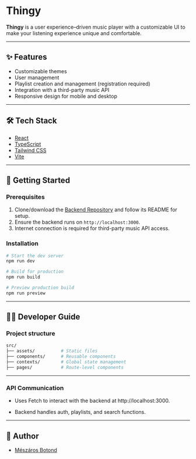 # Thingy

**Thingy** is a user experience–driven music player with a customizable UI to make your listening experience unique and comfortable.

---

## ✨ Features

- Customizable themes
- User management
- Playlist creation and management (registration required)
- Integration with a third-party music API
- Responsive design for mobile and desktop

---

## 🛠️ Tech Stack

- [React](https://reactjs.org/)
- [TypeScript](https://www.typescriptlang.org/)
- [Tailwind CSS](https://tailwindcss.com/)
- [Vite](https://vitejs.dev/)

---

## 🚀 Getting Started

### Prerequisites

1. Clone/download the [Backend Repository](https://github.com/BroGamesJaj/BackThingy) and follow its README for setup.
2. Ensure the backend runs on `http://localhost:3000`.
3. Internet connection is required for third-party music API access.

### Installation

```bash
# Start the dev server
npm run dev

# Build for production
npm run build

# Preview production build
npm run preview
```

---

## 👨‍💻 Developer Guide

### Project structure

```bash
src/
├── assets/          # Static files
├── components/      # Reusable components
├── contexts/        # Global state management
├── pages/           # Route-level components
```

---

### API Communication

- Uses Fetch to interact with the backend at http://localhost:3000.

- Backend handles auth, playlists, and search functions.

---

## 👤 Author
- <a href="https://github.com/MBotond21">Mészáros Botond</a>
